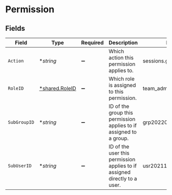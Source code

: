 # Permission


## Fields

| Field                                                                     | Type                                                                      | Required                                                                  | Description                                                               | Example                                                                   |
| ------------------------------------------------------------------------- | ------------------------------------------------------------------------- | ------------------------------------------------------------------------- | ------------------------------------------------------------------------- | ------------------------------------------------------------------------- |
| `Action`                                                                  | **string*                                                                 | :heavy_minus_sign:                                                        | Which action this permission applies to.                                  | sessions.get                                                              |
| `RoleID`                                                                  | [*shared.RoleID](../../../pkg/models/shared/roleid.md)                    | :heavy_minus_sign:                                                        | Which role is assigned to this permission.                                | team_admin                                                                |
| `SubGroupID`                                                              | **string*                                                                 | :heavy_minus_sign:                                                        | ID of the group  this permission applies to if assigned to a group.       | grp20220222zaigy4h2bw3                                                    |
| `SubUserID`                                                               | **string*                                                                 | :heavy_minus_sign:                                                        | ID of the user this permission applies to if assigned directly to a user. | usr20211123zz1dv7z                                                        |